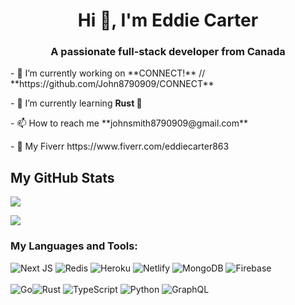

<h1 align="center">Hi 👋, I'm Eddie Carter </h1>
<h3 align="center">A passionate full-stack developer from Canada</h3>


<p> - 🔭 I’m currently working on **CONNECT!** // **https://github.com/John8790909/CONNECT** </p>

 <p> - 🌱 I’m currently learning <b>Rust 🦀</b> </p>
<p> - 📫 How to reach me **johnsmith8790909@gmail.com** </p>

<p> - 🤝 My Fiverr https://www.fiverr.com/eddiecarter863 </p>

## My GitHub Stats
![](https://komarev.com/ghpvc/?username=John8790909)


<p align="left">
  <a href="https://github.com/anuraghazra/github-readme-stats">
    <img src="https://github-readme-stats.vercel.app/api?username=John8790909&count_private=true&show_icons=true&theme=tokyonight" />
  </a>
</p>

<h3 align="left">My Languages and Tools:</h3>

![Next JS](https://img.shields.io/badge/Next-black?style=for-the-badge&logo=next.js&logoColor=white)
 ![Redis](https://img.shields.io/badge/redis-%23DD0031.svg?style=for-the-badge&logo=redis&logoColor=white)
 ![Heroku](https://img.shields.io/badge/heroku-%23430098.svg?style=for-the-badge&logo=heroku&logoColor=white)
 ![Netlify](https://img.shields.io/badge/netlify-%23000000.svg?style=for-the-badge&logo=netlify&logoColor=#00C7B7) 
 ![MongoDB](https://img.shields.io/badge/MongoDB-%234ea94b.svg?style=for-the-badge&logo=mongodb&logoColor=white)
 	![Firebase](https://img.shields.io/badge/firebase-%23039BE5.svg?style=for-the-badge&logo=firebase)
 <br></br>
  ![Go](https://img.shields.io/badge/go-%2300ADD8.svg?style=for-the-badge&logo=go&logoColor=white)![Rust](https://img.shields.io/badge/Rust-black?style=for-the-badge&logo=rust&logoColor=#white)
   ![TypeScript](https://img.shields.io/badge/typescript-%23007ACC.svg?style=for-the-badge&logo=typescript&logoColor=white)
 ![Python](https://img.shields.io/badge/python-3670A0?style=for-the-badge&logo=python&logoColor=ffdd54)
 ![GraphQL](https://img.shields.io/badge/-GraphQL-E10098?style=for-the-badge&logo=graphql&logoColor=white)
